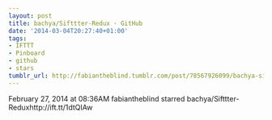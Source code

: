 ```yaml
---
layout: post
title: bachya/Sifttter-Redux · GitHub
date: '2014-03-04T20:27:40+01:00'
tags:
- IFTTT
- Pinboard
- github
- stars
tumblr_url: http://fabiantheblind.tumblr.com/post/78567926099/bachya-sifttter-redux-github
---
```

February 27, 2014 at 08:36AM
fabiantheblind starred bachya/Sifttter-Reduxhttp://ift.tt/1dtQIAw
